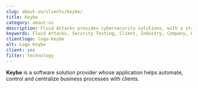 ```yaml
---
slug: about-us/clients/keybe/
title: Keybe
category: about-us
description: Fluid Attacks provides cybersecurity solutions, with a strong focus on Continuous Hacking, for clients in multiple industries highlighted in this section.
keywords: Fluid Attacks, Security Testing, Client, Industry, Company, Organization, Pentesting, Ethical Hacking
clientlogo: logo-keybe
alt: Logo Keybe
client: yes
filter: technology
---
```


**Keybe** is a software solution provider
whose application helps automate,
control and centralize business processes with clients.
